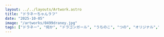 ```yaml
---
layout: ../../layouts/Artwork.astro
title: "ドラネーちゃんラフ"
date: "2025-10-05"
image: "/artworks/0499draney.jpg"
tags: ["ドラネー", "伺か", "ドラゴンガール", "うちのこ", "つの", "オリジナル","お気に入り"]
---
```


